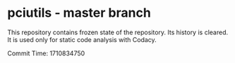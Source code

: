 # pciutils - master branch

This repository contains frozen state of the repository.
Its history is cleared. It is used only for static code
analysis with Codacy.

Commit Time: 1710834750